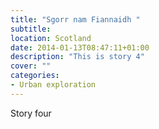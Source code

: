 ```yaml
---
title: "Sgorr nam Fiannaidh "
subtitle: 
location: Scotland
date: 2014-01-13T08:47:11+01:00
description: "This is story 4"
cover: ""
categories:
- Urban exploration
---
```


Story four
